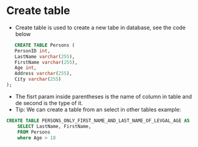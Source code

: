# Create table
 - Create table is used to create a new tabe in database, see the code below
 ``` sql
    CREATE TABLE Persons (
    PersonID int,
    LastName varchar(255),
    FirstName varchar(255),
    Age int,
    Address varchar(255),
    City varchar(255)
);
 ```
 - The fisrt param inside parentheses is the name of column in table and de second is the type of it.
 - Tip: We can create a table from an select in other tables example:
``` sql
CREATE TABLE PERSONS_ONLY_FIRST_NAME_AND_LAST_NAME_OF_LEVGAL_AGE AS
    SELECT LastName, FirstName,
    FROM Persons
    where Age > 18

```
